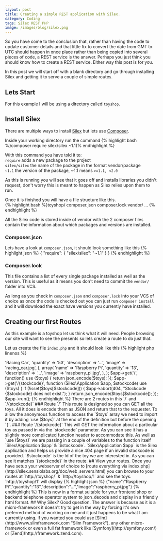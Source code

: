 ```yaml
---
layout: post
title: Creating a simple REST application with Silex.
category: Coding
tags: Silex REST PHP
image: /images/blog/silex.png
---
```


So you have come to the conclusion that, rather than having the code to update customer details and that little fix to convert the date
from GMT to UTC should happen in once place rather than being copied into several pieces of code, a REST service is the answer.  Perhaps
you just think you should know how to create a REST service.  Either way this post is for you.

In this post we will start off with a blank directory and go through installing Silex and getting it to serve a couple of simple routes.
<!-- more -->

<!--div id="toc">TOC</div-->

## Lets Start
For this example I will be using a directory called `toyshop`.

## Install Silex
There are multiple ways to install [Silex](http://silex.sensiolabs.org/ "Silex") but lets use [Composer](http://getcomposer.org).

Inside your working directory run the command
{% highlight bash %}composer require silex/silex ~1.1{% endhighlight %}

With this command you have told it to:  
`require` adds a new package to the project  
`silex/silex` the name of the package in the format vendor/package  
`~1.1` the version of the package, ~1.1 means `>=1.1, <2.0`  

As this is running you will see that it goes off and installs libraries you didn't request, don't worry this is meant to happen as Silex
 relies upon them to run.

Once it is finished you will have a file structure like this.  
{% highlight bash %}toyshop/
       composer.json
       composer.lock
       vendor/
             ...
{% endhighlight %}

All the Silex code is stored inside of vendor with the 2 composer files contain the information about which packages and versions are installed.

### Composer.json
Lets have a look at `composer.json`, it should look something like this
{% highlight json %}
{
    "require": {
        "silex/silex": "~1.1"
    }
}
{% endhighlight %}

### Composer.lock
This file contains a list of every single package installed as well as the version.  This is useful as it means you don't need to commit the `vendor/`
folder into VCS.

As long as you check in `composer.json` and `composer.lock` into your VCS of choice as once the code is checked out you can just run 
`composer install` and it will download the exact have versions you currently have installed.

## Creating our first Routes 
As this example is a toyshop let us think what it will need.  People browsing our site will want to see the presents so lets create a route to 
do just that.

Let us create the file `index.php` and it should look like this
{% highlight php linenos %}
<?php
require_once __DIR__.'/vendor/autoload.php';

$app = new Silex\Application();
// Please set to false in a production environment
$app['debug'] = true;

$toys = array(
    array(
        'name' => 'Racing Car',
        'quantity' => '53',
        'description' => '...',
        'image' => 'racing_car.jpg',
    ),
    array(
        'name' => 'Raspberry Pi',
        'quantity' => '13',
        'description' => '...',
        'image' => 'raspberry_pi.jpg',
    ),
);

$app->get('/', function() use ($toys) {

    return json_encode($toys);
});

$app->get('/{stockcode}', function (Silex\Application $app, $stockcode) use ($toys) {

    if (!isset($toys[$stockcode])) {
        $app->abort(404, "Stockcode {$stockcode} does not exist.");
    }
    return json_encode($toys[$stockcode]);
});

$app->run();
{% endhighlight %}

There are 2 routes in this `/` and `/{stockcode}`

### Route `/`
This route is designed so you can GET all the toys.  All it does is encode them as JSON and return that to the requester. 

To allow the anonymous function to access the `$toys` array we need to import it by adding `use ($toys)` at the end of the definition
but before the opening `{`.  

### Route `/{stockcode}`
This will GET the information about a particular toy as passed in via the `stockcode` parameter.  As you can see it has a slightly more complicated
function header to accommodate this.

As well as `use ($toys)` we are passing in a couple of variables to the function itself `Silex\Application $app` & `$stockcode`.  

`Silex\Application $app` is the Silex application and helps us provide a nice 404 page if an invalid stockcode is provided.  
`$stockcode` is the Id of the toy we are interested in.  As you can see it matches `{stockcode}` in the route.

## View your routes.
Once you have setup your webserver of choice to [route everything via index.php](http://silex.sensiolabs.org/doc/web_servers.html) you can browse to
your routes at `http://toyshop/` & `http://toyshop/1` and see the toys.  

`http://toyshop/1` will display 
{% highlight json %}
{"name":"Raspberry Pi","quantity":"13","description":"...","image":"raspberry_pi.jpg"}
{% endhighlight %}

This is now in a format suitable for your frontend shop or backend telephone operator system to json_decode and display in a friendly html format.

## Why Silex?
Good question.  The answer is because as it is a micro-framework it doesn't try to get in the way by forcing it's own preferred method
of working on me and it just happens to be what I am currently using.
If you wanted you could use [Slim](http://www.slimframework.com "Slim Framework"), any other micro-framework or even a full fat framework like
[Symfony](http://symfony.com/) or [Zend](http://framework.zend.com).


